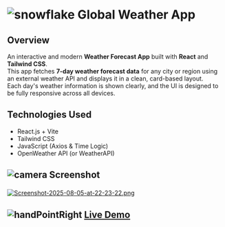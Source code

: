 <h1>

![snowflake](https://readmecodegen.vercel.app/api/social-icon?name=snowflake&size=32&animation=glow&animationDuration=5)
Global Weather App
</h1>

## Overview  
An interactive and modern **Weather Forecast App** built with **React** and **Tailwind CSS**.  
This app fetches **7-day weather forecast data** for any city or region using an external weather API and displays it in a clean, card-based layout.  
Each day's weather information is shown clearly, and the UI is designed to be fully responsive across all devices.

## Technologies Used  
- React.js + Vite  
- Tailwind CSS  
- JavaScript (Axios & Time Logic)  
- OpenWeather API (or WeatherAPI)

<h2>

![camera](https://readmecodegen.vercel.app/api/social-icon?name=camera&size=20&animation=glow) Screenshot
</h2>

[![Screenshot-2025-08-05-at-22-23-22.png](https://i.postimg.cc/h4bG3tkj/Screenshot-2025-08-05-at-22-23-22.png)](https://postimg.cc/kDG92qX3)
<h2>

![handPointRight](https://readmecodegen.vercel.app/api/social-icon?name=handPointRight&size=20&animation=glow)
<a href="https://globl-weather.netlify.app/" target="_blank">Live Demo</a>  
</h2>
